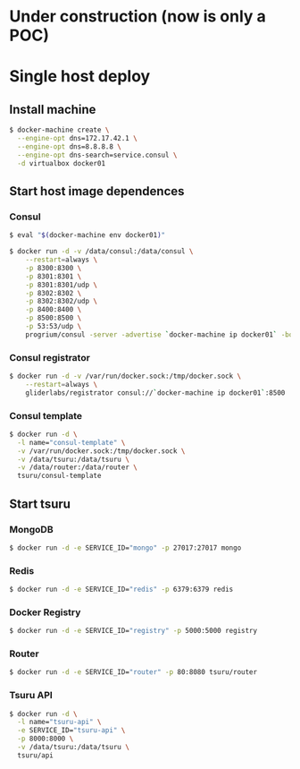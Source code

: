# Under construction (now is only a POC)

# Single host deploy

## Install machine
  ```bash
  $ docker-machine create \
    --engine-opt dns=172.17.42.1 \
    --engine-opt dns=8.8.8.8 \
    --engine-opt dns-search=service.consul \
    -d virtualbox docker01  
  ```

## Start host image dependences

### Consul

  ```bash
  $ eval "$(docker-machine env docker01)"

  $ docker run -d -v /data/consul:/data/consul \
      --restart=always \
      -p 8300:8300 \
      -p 8301:8301 \
      -p 8301:8301/udp \
      -p 8302:8302 \
      -p 8302:8302/udp \
      -p 8400:8400 \
      -p 8500:8500 \
      -p 53:53/udp \
      progrium/consul -server -advertise `docker-machine ip docker01` -bootstrap
  ```
### Consul registrator  

  ```bash
  $ docker run -d -v /var/run/docker.sock:/tmp/docker.sock \
      --restart=always \
      gliderlabs/registrator consul://`docker-machine ip docker01`:8500
  ```

### Consul template
  ```bash
  $ docker run -d \
    -l name="consul-template" \
    -v /var/run/docker.sock:/tmp/docker.sock \
    -v /data/tsuru:/data/tsuru \
    -v /data/router:/data/router \
    tsuru/consul-template
  ```

## Start tsuru

### MongoDB
  ```bash
  $ docker run -d -e SERVICE_ID="mongo" -p 27017:27017 mongo
  ```
### Redis
  ```bash
  $ docker run -d -e SERVICE_ID="redis" -p 6379:6379 redis
  ```
### Docker Registry
  ```bash
  $ docker run -d -e SERVICE_ID="registry" -p 5000:5000 registry
  ```
### Router
  ```bash
  $ docker run -d -e SERVICE_ID="router" -p 80:8080 tsuru/router
  ```
### Tsuru API
  ```bash
  $ docker run -d \
    -l name="tsuru-api" \
    -e SERVICE_ID="tsuru-api" \
    -p 8000:8000 \
    -v /data/tsuru:/data/tsuru \
    tsuru/api
  ```
